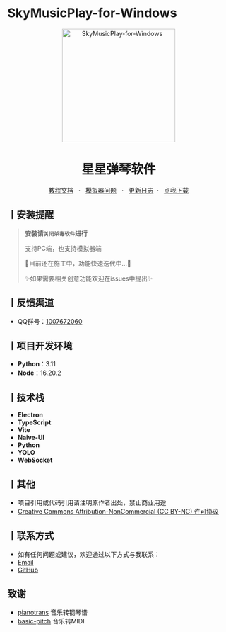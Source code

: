 ﻿# SkyMusicPlay-for-Windows

<p align="center">
  <a href="https://github.com/windhide/SkyMusicPlay-for-Windows"><img src="https://files.superbed.cc/store/images/7e/7a/67bfcd95d0e0a243d4067e7a.png" width="256" height="256" alt="SkyMusicPlay-for-Windows"></a>
<h1 align = "center">星星弹琴软件</h1>
<div align = "center">
        <a href="https://docs.sayu-bot.com/" target="_blank">教程文档</a> &nbsp; · &nbsp;
        <a href="https://windhide.netlify.app/#/zh-cn/simulator">模拟器问题</a> &nbsp; · &nbsp;
        <a href="https://windhide.netlify.app/#/zh-cn/update_log">更新日志</a>&nbsp; · &nbsp;
        <a href="https://github.com/windhide/SkyMusicPlay-for-Windows/releases">点我下载</a>
</div>

## 丨安装提醒
>
> **安装请`关闭杀毒软件`进行**
>
> 支持PC端，也支持模拟器端
>
> 🚧目前还在施工中，功能快速迭代中...🚧
>
>
> ✨如果需要相关创意功能欢迎在issues中提出✨
>

## 丨反馈渠道

- QQ群号：[1007672060](https://qm.qq.com/q/VFnq60fugu)
</details>


## 丨项目开发环境

- **Python**：3.11
- **Node**：16.20.2

## 丨技术栈

- **Electron**
- **TypeScript**
- **Vite**
- **Naive-UI**
- **Python**
- **YOLO**
- **WebSocket**

## 丨其他
-  项目引用或代码引用请注明原作者出处，禁止商业用途
-  [Creative Commons Attribution-NonCommercial (CC BY-NC) 许可协议](https://creativecommons.org/licenses/by-nc/4.0/deed.zh-hans)


## 丨联系方式
- 如有任何问题或建议，欢迎通过以下方式与我联系：
- [Email](mailto:WindHide520@gmail.com)
- [GitHub](https://github.com/windhide)

## 致谢
- [pianotrans](https://github.com/azuwis/pianotrans) 音乐转钢琴谱
- [basic-pitch](https://github.com/spotify/) 音乐转MIDI
